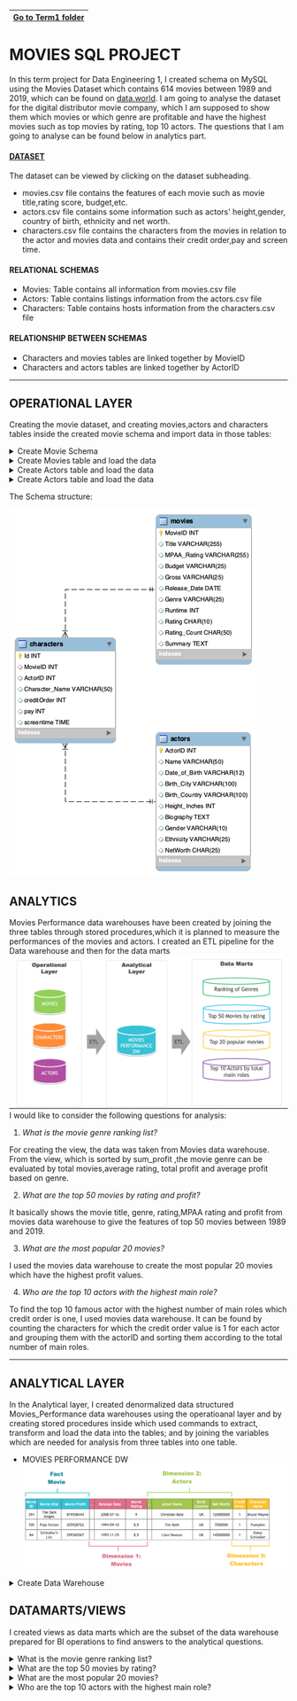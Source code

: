 |[Go to Term1 folder](https://github.com/ersan-kucukoglu/Data_Engineering_1/tree/main/Term1)|
|---|
# MOVIES SQL PROJECT
 In this term project for Data Engineering 1, I created schema on MySQL using the Movies Dataset which contains 614 movies between 1989 and 2019, which can be found on [data.world](https://data.world/jamesgaskin/movies).
 I am going to analyse the dataset for the digital distributor movie company, which I am supposed to show them which movies or which genre are profitable and have the highest movies such as top movies by rating, top 10 actors.
 The questions that I am going to analyse can be found below in analytics part.
 #### [DATASET](https://github.com/ersan-kucukoglu/Data_Engineering_1/tree/main/Term_Project_1/data)
The dataset can be viewed by clicking on the dataset subheading.

- movies.csv file contains the features of each movie such as movie title,rating score, budget,etc.
- actors.csv file contains some information such as actors' height,gender, country of birth, ethnicity and net worth.
- characters.csv file contains the characters from the movies in relation to the actor and movies data and contains their credit order,pay and screen time.
#### RELATIONAL SCHEMAS
- Movies: Table contains all information from movies.csv file
- Actors: Table contains listings information from the actors.csv file
- Characters: Table contains hosts information from the characters.csv file
#### RELATIONSHIP BETWEEN SCHEMAS
- Characters and movies tables are linked together by MovieID
- Characters and actors tables are linked together by ActorID
---

## OPERATIONAL LAYER
Creating the movie dataset, and creating movies,actors and characters tables inside the created movie schema and import data in those tables:
<details>
<summary>Create Movie Schema</summary>
<pre> 
DROP SCHEMA IF EXISTS movie;
CREATE SCHEMA movie;
USE movie;
</pre>
</details>

<details>
<summary>Create Movies table and load the data</summary>
<pre> 
	DROP TABLE IF EXISTS movies;
    Create Table movies(
		MovieID int,
        Title VARCHAR(255),
        MPAA_Rating VARCHAR(255),
        Budget VARCHAR(25),
        Gross VARCHAR(25),
        Release_Date DATE,
        Genre VARCHAR(25),
        Runtime INT,
        Rating char(10),
        Rating_Count char(50),
        Summary text,
        PRIMARY KEY (MovieID)
    );
TRUNCATE movies; 
ALTER TABLE movies
MODIFY budget bigint;
ALTER TABLE movies
MODIFY gross bigint; 


-- LOADING THE DATA INTO MOVIES

LOAD DATA INFILE '/tmp/movies.csv' 
INTO TABLE movies
FIELDS TERMINATED BY ';' 
ENCLOSED BY '"'
LINES TERMINATED BY '\r\n' 
IGNORE 1 LINES
(MovieID,Title,MPAA_Rating,Budget,Gross,Release_Date,Genre,Runtime,Rating,Rating_Count,Summary);
</pre>
</details>

<details>
<summary>Create Actors table and load the data </summary>
<pre> 
DROP TABLE IF EXISTS actors;
    Create Table actors(
		ActorID int,
        Name VARCHAR(50),
        Date_of_Birth varchar(12),
        Birth_City VARCHAR(100),
        Birth_Country VARCHAR(100),
        Height_Inches INT,
        Biography text,
        Gender VARCHAR(10),
        Ethnicity VARCHAR(25),
        NetWorth bigint,
        PRIMARY KEY (ActorID)
    );



TRUNCATE actors; 


-- LOADING THE DATA INTO ACTORS   

LOAD DATA INFILE '/tmp/actors.csv' 
INTO TABLE actors
FIELDS TERMINATED BY ';' 
ENCLOSED BY '"'
LINES TERMINATED BY '\r\n' 
IGNORE 1 LINES
(ActorID,Name,@Date_of_Birth,Birth_City,Birth_Country,@Height_Inches,Biography,Gender,Ethnicity,@NetWorth)
SET
NetWorth = nullif(@NetWorth, ''),
Date_of_Birth = nullif(@Date_of_Birth, ''),
Height_Inches = nullif(@Height_Inches, '');
</pre>
</details>

<details>
<summary>Create Actors table and load the data </summary>
<pre> 
DROP TABLE IF EXISTS characters;
    Create Table characters(
		CharacterId int not null auto_increment,
        MovieID int,
		ActorID int,
        Character_Name VARCHAR(50),
        creditOrder int,
        pay int,
        screentime time,
        primary key(CharacterID),
		Foreign key(MovieID) REFERENCES movie.movies(MovieID),
        Foreign key(ActorID) REFERENCES movie.actors(ActorID)
    );
      
    
TRUNCATE characters;   

-- LOADING THE DATA INTO CHARACTERS TABLE

LOAD DATA INFILE '/tmp/characters.csv' 
INTO TABLE characters
FIELDS TERMINATED BY ';' 
ENCLOSED BY '"'
LINES TERMINATED BY '\r\n' 
IGNORE 1 LINES
(MovieID,ActorID,Character_Name,creditOrder,@pay,@screentime)
SET
pay = nullif(@pay, ''),
screentime = nullif(@screentime, '');
</pre>
</details>

The Schema structure:

![Schema](https://github.com/ersan-kucukoglu/Data_Engineering_1/blob/main/Term1/ERR_Diagram.png)

## ANALYTICS
Movies Performance data warehouses have been created by joining the three tables through stored procedures,which it is planned to measure the performances of the movies and actors. I created an ETL pipeline for the Data warehouse and then for the data marts
![Analytical Layer](https://github.com/ersan-kucukoglu/Data_Engineering_1/blob/main/Term1/analytical_layer.png)
I would like to consider the following questions for analysis:
1. *What is the movie genre ranking list?*

For creating the view, the data was taken from Movies data warehouse. From the view, which is sorted by sum_profit ,the movie genre can be evaluated by total movies,average rating, total profit and average profit based on genre.

2. *What are the top 50 movies by rating and profit?*

 It basically shows the movie title, genre, rating,MPAA rating and profit from movies data warehouse to give the features of top 50 movies between 1989 and 2019.

3. *What are the most popular 20 movies?*

I used the movies data warehouse to create the most popular 20 movies which have the highest profit values.

4. *Who are the top 10 actors with the highest main role?*

To find the top 10 famous actor with the highest number of main roles which credit order is one, I used movies data warehouse. It can be found by counting the characters for which the credit order value is 1 for each actor and grouping them with the actorID and sorting them according to the total number of main roles.

---
## ANALYTICAL LAYER
In the Analytical layer, I created denormalized data structured Movies_Performance data warehouses using the operatioanal layer and by creating stored procedures inside which used commands to extract, transform and load the data into the tables; and by joining the variables which are needed for analysis from three tables into one table.
- MOVIES PERFORMANCE DW
![Movies Data Warehouse](https://github.com/ersan-kucukoglu/Data_Engineering_1/blob/main/Term1/data_warehouse.png)

<details>
<summary>Create Data Warehouse</summary>
<pre> 
DROP PROCEDURE IF EXISTS GetMoviesPerformance;

DELIMITER //

CREATE PROCEDURE GetMoviesPerformance()
BEGIN
		DROP TABLE IF EXISTS Movies_Performance;
		CREATE TABLE Movies_Performance AS
SELECT  
		 m.MovieID,
      		 m.title AS Movie_Title,
		 m.genre,
       		 m.MPAA_Rating,
       		 m.Release_date,
		 m.rating AS Movie_Rating,
        	 m.budget,
        	 m.gross,
       		 gross-budget AS Movie_Profit,
		      a.ActorID,
                      a.name AS Actor_Name,
                      a.gender,
                      a.Birth_Country,
                      a.Birth_city,
                      a.Date_of_Birth,
                      a.Height_Inches*2.54 AS Height_cm,
                      a.Ethnicity,
                      a.Networth AS NetWorth_$,
                c.creditOrder,
                c.Character_name

FROM movies m
LEFT JOIN characters c
using (MovieID)
LEFT JOIN actors a
using(ActorID)

order by movie_rating desc,movie_profit;

END //

DELIMITER ;
Call GetMoviesPerformance;
</pre>
</details>


## DATAMARTS/VIEWS
I created views as data marts which are the subset of the data warehouse prepared for BI operations to find answers to the analytical questions.

<details>
<summary>What is the movie genre ranking list?</summary>
<pre> 
DROP VIEW IF EXISTS Genre_ranking;
CREATE VIEW `Genre_ranking` AS
SELECT genre,
count(distinct Movie_title) AS Total_Movies,
ROUND(sum(Movie_Rating)/count(Movie_Rating),2) AS avg_rating,
ROUND(sum(movie_profit)/count(movie_profit)) AS Avg_Profit
FROM Movies_Performance
group by genre
order by avg_rating desc;

![Genre Ranking](https://github.com/ersan-kucukoglu/Data_Engineering_1/blob/main/Term1/genre.png)

</pre>
</details>


<details>
<summary> What are the top 50 movies by rating?</summary>
<pre> 
DROP VIEW IF EXISTS Top_50Movies;
CREATE VIEW `Top_50Movies` AS
SELECT 
MovieID,
Movie_Title,
genre,
release_date,
MPAA_Rating,
Movie_Rating,
Movie_Profit
FROM movies_performance
group by movieid
order by Movie_Rating desc,movie_profit desc
Limit 50;

![Top 50 Movies](https://github.com/ersan-kucukoglu/Data_Engineering_1/blob/main/Term1/top50_movies.png)

</pre>
</details>


<details>
<summary>  What are the most popular 20 movies?</summary>
<pre> 
DROP VIEW IF EXISTS top20_popular_movies;
CREATE VIEW `top20_popular` AS
Select 
	distinct movieID,
	movie_title,
	genre,
	Movie_Rating,
         Movie_Profit
From movies_performance
order by Movie_Profit desc
limit 20;

![Top 20 Popular Movies](https://github.com/ersan-kucukoglu/Data_Engineering_1/blob/main/Term1/top20_popular_movies.png)

</pre>
</details>



<details>
<summary> Who are the top 10 actors with the highest main role?</summary>
<pre> 
DROP VIEW IF EXISTS Top_10_Famous_Actors;
CREATE VIEW `Top_10_Famous_Actors` AS
SELECT ActorID,
Actor_Name,
gender,
Ethnicity,
NetWorth_$,
count(creditOrder) AS total_Nof_main_roles
FROM Movies_Performance
where creditOrder=1
GROUP BY ActorID,Actor_Name,gender,Ethnicity,NetWorth_$
ORDER BY total_Nof_main_roles DESC,NetWorth_$ desc
LIMIT 10;

![Top 10 Famous Actors](https://github.com/ersan-kucukoglu/Data_Engineering_1/blob/main/Term1/top10_FamousActors.png)

</pre>
</details>


